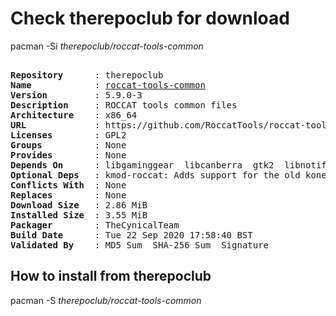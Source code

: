 # Check therepoclub for download

pacman -Si *therepoclub/roccat-tools-common*

<div class="highlight"><pre class="highlight"><text>
<b>Repository</b>      : therepoclub
<b>Name</b>            : <a href="../../x86_64/roccat-tools-common-5.9.0-3-x86_64.pkg.tar.zst">roccat-tools-common</a>
<b>Version</b>         : 5.9.0-3
<b>Description</b>     : ROCCAT tools common files
<b>Architecture</b>    : x86_64
<b>URL</b>             : https://github.com/RoccatTools/roccat-tools
<b>Licenses</b>        : GPL2
<b>Groups</b>          : None
<b>Provides</b>        : None
<b>Depends On</b>      : libgaminggear  libcanberra  gtk2  libnotify  dbus-glib  udev  hicolor-icon-theme  libgudev  lua
<b>Optional Deps</b>   : kmod-roccat: Adds support for the old kone device.
<b>Conflicts With</b>  : None
<b>Replaces</b>        : None
<b>Download Size</b>   : 2.86 MiB
<b>Installed Size</b>  : 3.55 MiB
<b>Packager</b>        : TheCynicalTeam <wayne6324@gmail.com>
<b>Build Date</b>      : Tue 22 Sep 2020 17:58:40 BST
<b>Validated By</b>    : MD5 Sum  SHA-256 Sum  Signature
</text></pre></div>

## How to install from therepoclub

pacman -S *therepoclub/roccat-tools-common*
